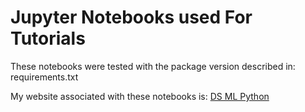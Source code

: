 # Jupyter Notebooks used For Tutorials
These notebooks were tested with the package version described in: requirements.txt

My website associated with these notebooks is: [DS ML Python](https://sdiehl28.netlify.com)


